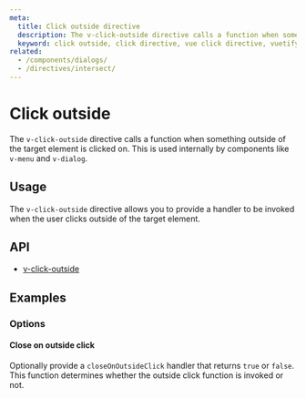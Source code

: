 ```yaml
---
meta:
  title: Click outside directive
  description: The v-click-outside directive calls a function when something outside of the target element is clicked on.,
  keyword: click outside, click directive, vue click directive, vuetify click directives
related:
  - /components/dialogs/
  - /directives/intersect/
---
```


# Click outside

The `v-click-outside` directive calls a function when something outside of the target element is clicked on. This is used internally by components like `v-menu` and `v-dialog`.

## Usage

The `v-click-outside` directive allows you to provide a handler to be invoked when the user clicks outside of the target element.

<example file="v-click-outside/usage" />

## API

- [v-click-outside](/api/v-click-outside)

## Examples

### Options

#### Close on outside click

Optionally provide a `closeOnOutsideClick` handler that returns `true` or `false`. This function determines whether the outside click function is invoked or not.

<example file="v-click-outside/option-close-on-outside-click" />

<backmatter />
